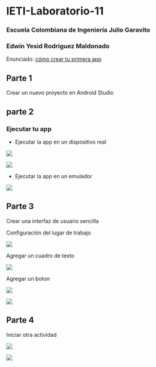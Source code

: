 # IETI-Laboratorio-11
### Escuela Colombiana de Ingeniería Julio Garavito
### Edwin Yesid Rodriguez Maldonado

Enunciado: [cómo crear tu primera app](https://developer.android.com/training/basics/firstapp/)

## Parte 1

Crear un nuevo proyecto en Android Studio

## parte 2

### Ejecutar tu app

* Ejecutar la app en un dispositivo real

![](img/1.png)

![](img/2.jpeg)

* Ejecutar la app en un emulador

![](img/3.png)

## Parte 3

Crear una interfaz de usuario sencilla

Configuración del lugar de trabajo

![](img/4.png)

Agregar un cuadro de texto

![](img/5.png)

Agregar un boton

![](img/6.png)

![](img/7.jpeg)

## Parte 4

Iniciar otra actividad

![](img/8.jpeg)

![](img/9.jpeg)
